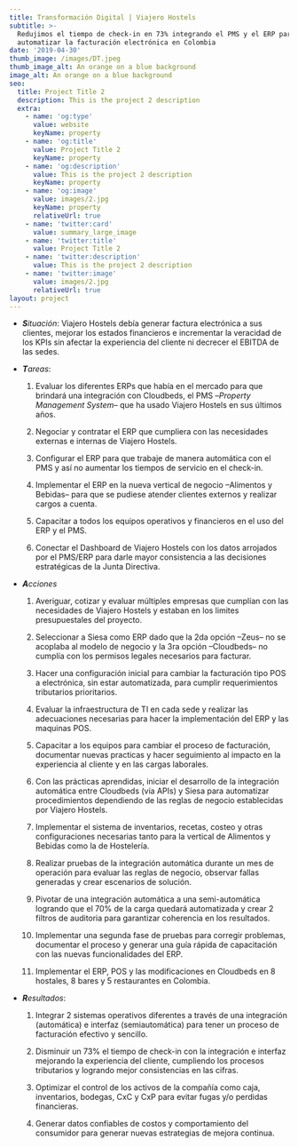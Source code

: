 ```yaml
---
title: Transformación Digital | Viajero Hostels
subtitle: >-
  Redujimos el tiempo de check-in en 73% integrando el PMS y el ERP para
  automatizar la facturación electrónica en Colombia
date: '2019-04-30'
thumb_image: /images/DT.jpeg
thumb_image_alt: An orange on a blue background
image_alt: An orange on a blue background
seo:
  title: Project Title 2
  description: This is the project 2 description
  extra:
    - name: 'og:type'
      value: website
      keyName: property
    - name: 'og:title'
      value: Project Title 2
      keyName: property
    - name: 'og:description'
      value: This is the project 2 description
      keyName: property
    - name: 'og:image'
      value: images/2.jpg
      keyName: property
      relativeUrl: true
    - name: 'twitter:card'
      value: summary_large_image
    - name: 'twitter:title'
      value: Project Title 2
    - name: 'twitter:description'
      value: This is the project 2 description
    - name: 'twitter:image'
      value: images/2.jpg
      relativeUrl: true
layout: project
---
```

*   ***S**ituación*: Viajero Hostels debía generar factura electrónica a sus clientes, mejorar los estados financieros e incrementar la veracidad de los KPIs sin afectar la experiencia del cliente ni decrecer el EBITDA de las sedes.

<!---->

*   ***T**areas*:

    1.  Evaluar los diferentes ERPs que había en el mercado para que brindará una integración con Cloudbeds, el PMS –*Property Management System–* que ha usado Viajero Hostels en sus últimos años.

    2.  Negociar y contratar el ERP que cumpliera con las necesidades externas e internas de Viajero Hostels.

    3.  Configurar el ERP para que trabaje de manera automática con el PMS y así no aumentar los tiempos de servicio en el check-in.

    4.  Implementar el ERP en la nueva vertical de negocio –Alimentos y Bebidas– para que se pudiese atender clientes externos y realizar cargos a cuenta.

    5.  Capacitar a todos los equipos operativos y financieros en el uso del ERP y el PMS.

    6.  Conectar el Dashboard de Viajero Hostels con los datos arrojados por el PMS/ERP para darle mayor consistencia a las decisiones estratégicas de la Junta Directiva.

<!---->

*   ***A**cciones*

    1.  Averiguar, cotizar y evaluar múltiples empresas que cumplían con las necesidades de Viajero Hostels y estaban en los limites presupuestales del proyecto.

    2.  Seleccionar a Siesa como ERP dado que la 2da opción –Zeus– no se acoplaba al modelo de negocio y la 3ra opción –Cloudbeds– no cumplía con los permisos legales necesarios para facturar.

    3.  Hacer una configuración inicial para cambiar la facturación tipo POS a electrónica, sin estar automatizada, para cumplir requerimientos tributarios prioritarios.

    4.  Evaluar la infraestructura de TI en cada sede y realizar las adecuaciones necesarias para hacer la implementación del ERP y las maquinas POS.

    5.  Capacitar a los equipos para cambiar el proceso de facturación, documentar nuevas practicas y hacer seguimiento al impacto en la experiencia al cliente y en las cargas laborales.

    6.  Con las prácticas aprendidas, iniciar el desarrollo de la integración automática entre Cloudbeds (vía APIs) y Siesa para automatizar procedimientos dependiendo de las reglas de negocio establecidas por Viajero Hostels.

    7.  Implementar el sistema de inventarios, recetas, costeo y otras configuraciones necesarias tanto para la vertical de Alimentos y Bebidas como la de Hostelería.

    8.  Realizar pruebas de la integración automática durante un mes de operación para evaluar las reglas de negocio, observar fallas generadas y crear escenarios de solución.

    9.  Pivotar de una integración automática a una semi-automática logrando que el 70% de la carga quedará automatizada y crear 2 filtros de auditoria para garantizar coherencia en los resultados.

    10. Implementar una segunda fase de pruebas para corregir problemas, documentar el proceso y generar una guía rápida de capacitación con las nuevas funcionalidades del ERP.

    11. Implementar el ERP, POS y las modificaciones en Cloudbeds en 8 hostales, 8 bares y 5 restaurantes en Colombia.

<!---->

*   ***R**esultados*:

    1.  Integrar 2 sistemas operativos diferentes a través de una integración (automática) e interfaz (semiautomática) para tener un proceso de facturación efectivo y sencillo.

    2.  Disminuir un 73% el tiempo de check-in con la integración e interfaz mejorando la experiencia del cliente, cumpliendo los procesos tributarios y logrando mejor consistencias en las cifras.

    3.  Optimizar el control de los activos de la compañía como caja, inventarios, bodegas, CxC y CxP para evitar fugas y/o perdidas financieras.

    4.  Generar datos confiables de costos y comportamiento del consumidor para generar nuevas estrategias de mejora continua.
